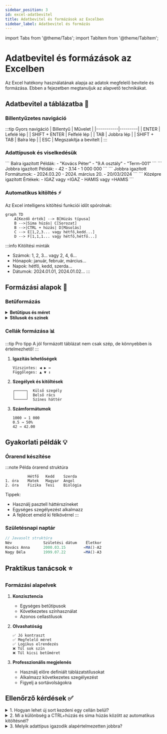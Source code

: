 ```yaml
---
sidebar_position: 3
id: excel-adatbevitel
title: Adatbevitel és formázások az Excelben
sidebar_label: Adatbevitel és formázás
---
```


import Tabs from '@theme/Tabs';
import TabItem from '@theme/TabItem';

# Adatbevitel és formázások az Excelben

Az Excel hatékony használatának alapja az adatok megfelelő bevitele és formázása. Ebben a fejezetben megtanuljuk az alapvető technikákat.

## Adatbevitel a táblázatba 📝

### Billentyűzetes navigáció

:::tip Gyors navigáció
| Billentyű | Művelet |
|-----------|---------|
| ENTER | Lefelé lép |
| SHIFT + ENTER | Felfelé lép |
| TAB | Jobbra lép |
| SHIFT + TAB | Balra lép |
| ESC | Megszakítja a bevitelt |
:::

### Adattípusok és viselkedésük

<Tabs>
  <TabItem value="szoveg" label="Szöveg" default>
    ```
    Balra igazított
    Példák:
    - "Kovács Péter"
    - "9.A osztály"
    - "Term-001"
    ```
  </TabItem>
  <TabItem value="szam" label="Szám">
    ```
    Jobbra igazított
    Példák:
    - 42
    - 3.14
    - 1 000 000
    ```
  </TabItem>
  <TabItem value="datum" label="Dátum">
    ```
    Jobbra igazított
    Formátumok:
    - 2024.03.20
    - 2024. március 20.
    - 20/03/2024
    ```
  </TabItem>
  <TabItem value="logikai" label="Logikai">
    ```
    Középre igazított
    Értékek:
    - IGAZ vagy =IGAZ
    - HAMIS vagy =HAMIS
    ```
  </TabItem>
</Tabs>

### Automatikus kitöltés ⚡

Az Excel intelligens kitöltési funkciói időt spórolnak:

```mermaid
graph TD
    A[Kezdő érték] --> B[Húzás típusa]
    B -->|Sima húzás| C[Sorozat]
    B -->|CTRL + húzás| D[Másolás]
    C --> E[1,2,3... vagy hétfő,kedd...]
    D --> F[1,1,1... vagy hétfő,hétfő...]
```

:::info Kitöltési minták
- Számok: 1, 2, 3... vagy 2, 4, 6...
- Hónapok: január, február, március...
- Napok: hétfő, kedd, szerda...
- Dátumok: 2024.01.01, 2024.01.02...
:::

## Formázási alapok 🎨

### Betűformázás

<details>
<summary><strong>Betűtípus és méret</strong></summary>

- Ajánlott betűtípusok:
  - Arial (sans-serif)
  - Calibri (sans-serif)
  - Times New Roman (serif)
- Ajánlott méretek:
  - Normál szöveg: 10-12pt
  - Címsorok: 14-16pt
</details>

<details>
<summary><strong>Stílusok és színek</strong></summary>

| Stílus | Billentyűparancs |
|--------|------------------|
| Félkövér | CTRL + B |
| Dőlt | CTRL + I |
| Aláhúzott | CTRL + U |
</details>

### Cellák formázása 📊

:::tip Pro tipp
A jól formázott táblázat nem csak szép, de könnyebben is értelmezhető!
:::

1. **Igazítás lehetőségek**
   ```
   Vízszintes: ◀ ▶ ↔
   Függőleges: ▲ ▼ ↕
   ```

2. **Szegélyek és kitöltések**
   ```
   ┌─────┐  Külső szegély
   │     │  Belső rács
   └─────┘  Színes háttér
   ```

3. **Számformátumok**
   ```
   1000 → 1 000
   0.5 → 50%
   42 → 42.00
   ```

## Gyakorlati példák 💡

### Órarend készítése

:::note Példa órarend struktúra
```
          Hétfő   Kedd    Szerda
1. óra    Matek   Magyar  Angol
2. óra    Fizika  Tesi    Biológia
```
Tippek:
- Használj pasztell háttérszíneket
- Egységes szegélyezést alkalmazz
- A fejlécet emeld ki félkövérrel
:::

### Születésnapi naptár

```jsx
// Javasolt struktúra
Név              Születési dátum    Életkor
Kovács Anna      2000.03.15        =MA()-A2
Nagy Béla        1999.07.22        =MA()-A3
```

## Praktikus tanácsok ⭐

### Formázási alapelvek

1. **Konzisztencia**
   - Egységes betűtípusok
   - Következetes színhasználat
   - Azonos cellastílusok

2. **Olvashatóság**
   ```
   ✅ Jó kontraszt
   ✅ Megfelelő méret
   ✅ Logikus elrendezés
   ❌ Túl sok szín
   ❌ Túl kicsi betűméret
   ```

3. **Professzionális megjelenés**
   - Használj előre definiált táblázatstílusokat
   - Alkalmazz következetes szegélyezést
   - Figyelj a sortávolságokra


## Ellenőrző kérdések ✅

<details>
<summary>1. Hogyan lehet új sort kezdeni egy cellán belül?</summary>
ALT + ENTER billentyűkombinációval
</details>

<details>
<summary>2. Mi a különbség a CTRL+húzás és sima húzás között az automatikus kitöltésnél?</summary>
CTRL+húzás: az első érték másolódik
Sima húzás: sorozat generálódik
</details>

<details>
<summary>3. Melyik adattípus igazodik alapértelmezetten jobbra?</summary>
A számok és dátumok igazodnak jobbra automatikusan
</details>
